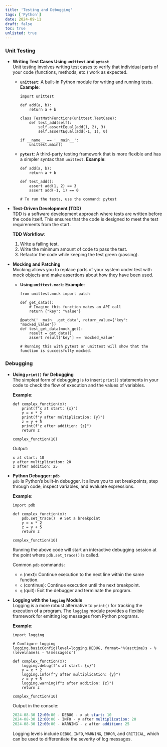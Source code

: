 ```yaml
---
title: 'Testing and Debugging'
tags: ['Python']
date: 2024-09-11
draft: false
toc: true
unlisted: true
---
```


### **Unit Testing**

- **Writing Test Cases Using `unittest` and `pytest`**  
  Unit testing involves writing test cases to verify that individual parts of your code (functions, methods, etc.) work as expected.

  - **`unittest`**: A built-in Python module for writing and running tests.
    **Example**:
    ```
    import unittest

    def add(a, b):
        return a + b

    class TestMathFunctions(unittest.TestCase):
        def test_add(self):
            self.assertEqual(add(1, 2), 3)
            self.assertEqual(add(-1, 1), 0)

    if __name__ == '__main__':
        unittest.main()
    ```

  - **`pytest`**: A third-party testing framework that is more flexible and has a simpler syntax than `unittest`.
    **Example**:
    ```
    def add(a, b):
        return a + b

    def test_add():
        assert add(1, 2) == 3
        assert add(-1, 1) == 0

    # To run the tests, use the command: pytest
    ```

- **Test-Driven Development (TDD)**  
  TDD is a software development approach where tests are written before the code itself. This ensures that the code is designed to meet the test requirements from the start.

  **TDD Workflow**:
  1. Write a failing test.
  2. Write the minimum amount of code to pass the test.
  3. Refactor the code while keeping the test green (passing).

- **Mocking and Patching**  
  Mocking allows you to replace parts of your system under test with mock objects and make assertions about how they have been used.

  - **Using `unittest.mock`**:
    **Example**:
    ```
    from unittest.mock import patch

    def get_data():
        # Imagine this function makes an API call
        return {"key": "value"}

    @patch('__main__.get_data', return_value={"key": "mocked_value"})
    def test_get_data(mock_get):
        result = get_data()
        assert result['key'] == 'mocked_value'

    # Running this with pytest or unittest will show that the function is successfully mocked.
    ```

### **Debugging**

- **Using `print()` for Debugging**  
  The simplest form of debugging is to insert `print()` statements in your code to check the flow of execution and the values of variables.

  **Example**:
  ```
  def complex_function(x):
      print(f"x at start: {x}")
      y = x * 2
      print(f"y after multiplication: {y}")
      z = y + 5
      print(f"z after addition: {z}")
      return z

  complex_function(10)
  ```
  Output:
  ```
  x at start: 10
  y after multiplication: 20
  z after addition: 25
  ```

- **Python Debugger: `pdb`**  
  `pdb` is Python’s built-in debugger. It allows you to set breakpoints, step through code, inspect variables, and evaluate expressions.

  **Example**:
  ```
  import pdb

  def complex_function(x):
      pdb.set_trace()  # Set a breakpoint
      y = x * 2
      z = y + 5
      return z

  complex_function(10)
  ```
  Running the above code will start an interactive debugging session at the point where `pdb.set_trace()` is called.

  Common `pdb` commands:
  - `n` (next): Continue execution to the next line within the same function.
  - `c` (continue): Continue execution until the next breakpoint.
  - `q` (quit): Exit the debugger and terminate the program.

- **Logging with the `logging` Module**  
  Logging is a more robust alternative to `print()` for tracking the execution of a program. The `logging` module provides a flexible framework for emitting log messages from Python programs.

  **Example**:
  ```
  import logging

  # Configure logging
  logging.basicConfig(level=logging.DEBUG, format='%(asctime)s - %(levelname)s - %(message)s')

  def complex_function(x):
      logging.debug(f"x at start: {x}")
      y = x * 2
      logging.info(f"y after multiplication: {y}")
      z = y + 5
      logging.warning(f"z after addition: {z}")
      return z

  complex_function(10)
  ```
  Output in the console:
  ```s
  2024-08-30 12:00:00 - DEBUG - x at start: 10
  2024-08-30 12:00:00 - INFO - y after multiplication: 20
  2024-08-30 12:00:00 - WARNING - z after addition: 25
  ```

  Logging levels include `DEBUG`, `INFO`, `WARNING`, `ERROR`, and `CRITICAL`, which can be used to differentiate the severity of log messages.
